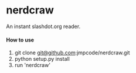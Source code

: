 nerdcraw
========

An instant slashdot.org reader.

#### How to use ####

1. git clone git@github.com:jmpcode/nerdcraw.git
2. python setup.py install
3. run 'nerdcraw'
